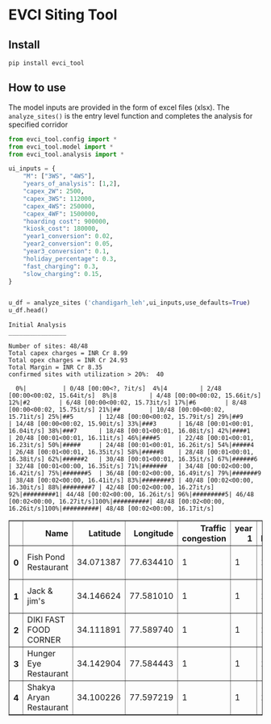EVCI Siting Tool
================

<!-- WARNING: THIS FILE WAS AUTOGENERATED! DO NOT EDIT! -->

## Install

`pip install evci_tool`

## How to use

The model inputs are provided in the form of excel files (xlsx). The
`analyze_sites()` is the entry level function and completes the analysis
for specified corridor

``` python
from evci_tool.config import *
from evci_tool.model import *
from evci_tool.analysis import *

ui_inputs = { 
    "M": ["3WS", "4WS"],
    "years_of_analysis": [1,2],
    "capex_2W": 2500,
    "capex_3WS": 112000,
    "capex_4WS": 250000,
    "capex_4WF": 1500000,
    "hoarding cost": 900000,
    "kiosk_cost": 180000,
    "year1_conversion": 0.02,
    "year2_conversion": 0.05,
    "year3_conversion": 0.1,
    "holiday_percentage": 0.3,
    "fast_charging": 0.3,
    "slow_charging": 0.15,
}


u_df = analyze_sites ('chandigarh_leh',ui_inputs,use_defaults=True)
u_df.head()
```


    Initial Analysis
    ________________

    Number of sites: 48/48
    Total capex charges = INR Cr 8.99
    Total opex charges = INR Cr 24.93
    Total Margin = INR Cr 8.35
    confirmed sites with utilization > 20%:  40

      0%|          | 0/48 [00:00<?, ?it/s]  4%|4         | 2/48 [00:00<00:02, 15.64it/s]  8%|8         | 4/48 [00:00<00:02, 15.66it/s] 12%|#2        | 6/48 [00:00<00:02, 15.73it/s] 17%|#6        | 8/48 [00:00<00:02, 15.75it/s] 21%|##        | 10/48 [00:00<00:02, 15.71it/s] 25%|##5       | 12/48 [00:00<00:02, 15.79it/s] 29%|##9       | 14/48 [00:00<00:02, 15.90it/s] 33%|###3      | 16/48 [00:01<00:01, 16.04it/s] 38%|###7      | 18/48 [00:01<00:01, 16.08it/s] 42%|####1     | 20/48 [00:01<00:01, 16.11it/s] 46%|####5     | 22/48 [00:01<00:01, 16.23it/s] 50%|#####     | 24/48 [00:01<00:01, 16.26it/s] 54%|#####4    | 26/48 [00:01<00:01, 16.35it/s] 58%|#####8    | 28/48 [00:01<00:01, 16.38it/s] 62%|######2   | 30/48 [00:01<00:01, 16.35it/s] 67%|######6   | 32/48 [00:01<00:00, 16.35it/s] 71%|#######   | 34/48 [00:02<00:00, 16.42it/s] 75%|#######5  | 36/48 [00:02<00:00, 16.49it/s] 79%|#######9  | 38/48 [00:02<00:00, 16.41it/s] 83%|########3 | 40/48 [00:02<00:00, 16.30it/s] 88%|########7 | 42/48 [00:02<00:00, 16.27it/s] 92%|#########1| 44/48 [00:02<00:00, 16.26it/s] 96%|#########5| 46/48 [00:02<00:00, 16.27it/s]100%|##########| 48/48 [00:02<00:00, 16.26it/s]100%|##########| 48/48 [00:02<00:00, 16.17it/s]

<div>
<style scoped>
    .dataframe tbody tr th:only-of-type {
        vertical-align: middle;
    }

    .dataframe tbody tr th {
        vertical-align: top;
    }

    .dataframe thead th {
        text-align: right;
    }
</style>
<table border="1" class="dataframe">
  <thead>
    <tr style="text-align: right;">
      <th></th>
      <th>Name</th>
      <th>Latitude</th>
      <th>Longitude</th>
      <th>Traffic congestion</th>
      <th>year 1</th>
      <th>kiosk hoarding</th>
      <th>hoarding margin</th>
      <th>geometry</th>
      <th>utilization</th>
      <th>unserviced</th>
      <th>capex</th>
      <th>opex</th>
      <th>margin</th>
      <th>max vehicles</th>
      <th>estimated vehicles</th>
    </tr>
  </thead>
  <tbody>
    <tr>
      <th>0</th>
      <td>Fish Pond Restaurant</td>
      <td>34.071387</td>
      <td>77.634410</td>
      <td>1</td>
      <td>1</td>
      <td>1</td>
      <td>270000</td>
      <td>POINT (77.63441 34.07139)</td>
      <td>0.537747</td>
      <td>0.107334</td>
      <td>1872000.0</td>
      <td>4.397733e+06</td>
      <td>1.619660e+06</td>
      <td>44.0</td>
      <td>24.0</td>
    </tr>
    <tr>
      <th>1</th>
      <td>Jack &amp; jim's</td>
      <td>34.146624</td>
      <td>77.581010</td>
      <td>1</td>
      <td>1</td>
      <td>1</td>
      <td>270000</td>
      <td>POINT (77.58101 34.14662)</td>
      <td>0.001534</td>
      <td>0.000000</td>
      <td>1872000.0</td>
      <td>2.314457e+06</td>
      <td>1.307169e+06</td>
      <td>44.0</td>
      <td>0.0</td>
    </tr>
    <tr>
      <th>2</th>
      <td>DIKI FAST FOOD CORNER</td>
      <td>34.111891</td>
      <td>77.589740</td>
      <td>1</td>
      <td>1</td>
      <td>1</td>
      <td>270000</td>
      <td>POINT (77.58974 34.11189)</td>
      <td>0.692326</td>
      <td>0.216267</td>
      <td>1872000.0</td>
      <td>5.554796e+06</td>
      <td>1.793220e+06</td>
      <td>44.0</td>
      <td>30.0</td>
    </tr>
    <tr>
      <th>3</th>
      <td>Hunger Eye Restaurant</td>
      <td>34.142904</td>
      <td>77.584443</td>
      <td>1</td>
      <td>1</td>
      <td>1</td>
      <td>270000</td>
      <td>POINT (77.58444 34.14290)</td>
      <td>0.263787</td>
      <td>0.016751</td>
      <td>1872000.0</td>
      <td>3.112164e+06</td>
      <td>1.426825e+06</td>
      <td>44.0</td>
      <td>12.0</td>
    </tr>
    <tr>
      <th>4</th>
      <td>Shakya Aryan Restaurant</td>
      <td>34.100226</td>
      <td>77.597219</td>
      <td>1</td>
      <td>1</td>
      <td>1</td>
      <td>270000</td>
      <td>POINT (77.59722 34.10023)</td>
      <td>0.370424</td>
      <td>0.051006</td>
      <td>1872000.0</td>
      <td>3.556782e+06</td>
      <td>1.493518e+06</td>
      <td>44.0</td>
      <td>16.0</td>
    </tr>
  </tbody>
</table>
</div>
